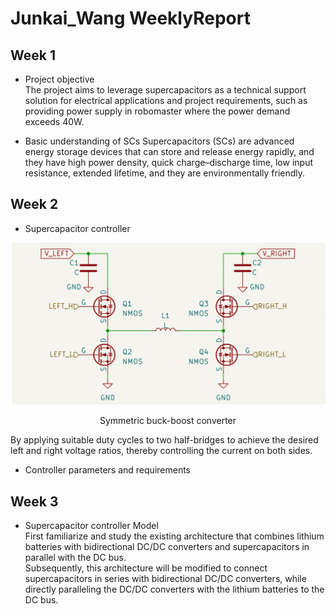 Junkai_Wang WeeklyReport
==========
Week 1
---------
* Project objective <br> 
The project aims to leverage supercapacitors as a technical support solution for electrical applications and project requirements, such as providing power supply in robomaster where the power demand exceeds 40W.<br>

* Basic understanding of SCs
Supercapacitors (SCs) are advanced energy storage devices that can store and release energy rapidly, and they have high power density, quick charge–discharge time, low input resistance, extended lifetime, and they are environmentally friendly.<br> 

Week 2
---------
*  Supercapacitor controller <br>

<div align=center>
<img src="https://github.com/FURP-2023-2024/Junkai-Wang-WeeklyReport/blob/main/Images/buck-boost%20converter.png">
</div> 

<p align="center">Symmetric buck-boost converter</p>
By applying suitable duty cycles to two half-bridges to achieve the desired left and right voltage ratios, thereby controlling the current on both sides. <br>

*  Controller parameters and requirements
  
Week 3
---------
*  Supercapacitor controller Model <br>
First familiarize and study the existing architecture that combines lithium batteries with bidirectional DC/DC converters and supercapacitors in parallel with the DC bus. <br>
Subsequently, this architecture will be modified to connect supercapacitors in series with bidirectional DC/DC converters, while directly paralleling the DC/DC converters with the lithium batteries to the DC bus.
